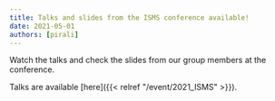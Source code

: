 ```yaml
---
title: Talks and slides from the ISMS conference available!
date: 2021-05-01
authors: [pirali]
---
```


Watch the talks and check the slides from our group members at the conference.

<!--more-->

Talks are available [here]({{< relref "/event/2021_ISMS" >}}).


